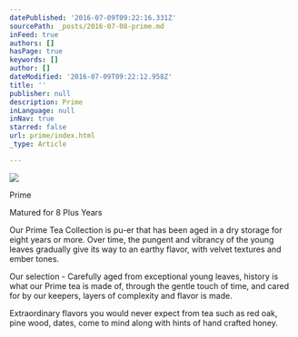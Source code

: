 ```yaml
---
datePublished: '2016-07-09T09:22:16.331Z'
sourcePath: _posts/2016-07-08-prime.md
inFeed: true
authors: []
hasPage: true
keywords: []
author: []
dateModified: '2016-07-09T09:22:12.958Z'
title: ''
publisher: null
description: Prime
inLanguage: null
inNav: true
starred: false
url: prime/index.html
_type: Article

---
```

![](https://the-grid-user-content.s3-us-west-2.amazonaws.com/32e15b67-e239-4fcf-848d-153a180ea5d5.jpg)

Prime

Matured for 8 Plus Years

Our Prime Tea Collection is pu-er that has been aged in a dry storage for eight years or more. Over time, the pungent and vibrancy of the young leaves gradually give its way to an earthy flavor, with velvet textures and ember tones.

Our selection - Carefully aged from exceptional young leaves, history is what our Prime tea is made of, through the gentle touch of time, and cared for by our keepers, layers of complexity and flavor is made.

Extraordinary flavors you would never expect from tea such as red oak, pine wood, dates, come to mind along with hints of hand crafted honey.